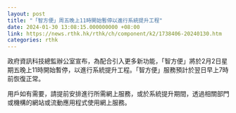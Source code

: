 ```yaml
---
layout: post
title: "「智方便」周五晚上11時開始暫停以進行系統提升工程"
date: 2024-01-30 13:08:15.000000000 +08:00
link: https://news.rthk.hk/rthk/ch/component/k2/1738406-20240130.htm
categories: rthk
---
```


政府資訊科技總監辦公室宣布，為配合引入更多新功能，「智方便」將於2月2日星期五晚上11時開始暫停，以進行系統提升工程。「智方便」服務預計於翌日早上7時前恢復正常。

用戶如有需要，請提前安排進行所需網上服務，或於系統提升期間，透過相關部門或機構的網站或流動應用程式使用網上服務。
